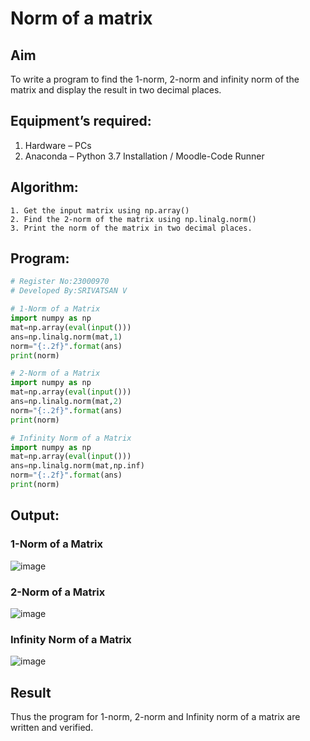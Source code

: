 # Norm of a matrix
## Aim
To write a program to find the 1-norm, 2-norm and infinity norm of the matrix and display the result in two decimal places.
## Equipment’s required:
1.	Hardware – PCs
2.	Anaconda – Python 3.7 Installation / Moodle-Code Runner
## Algorithm:
	1. Get the input matrix using np.array()   
    2. Find the 2-norm of the matrix using np.linalg.norm()
	3. Print the norm of the matrix in two decimal places.
## Program:
```Python
# Register No:23000970
# Developed By:SRIVATSAN V

# 1-Norm of a Matrix
import numpy as np
mat=np.array(eval(input()))
ans=np.linalg.norm(mat,1)
norm="{:.2f}".format(ans)
print(norm)

# 2-Norm of a Matrix
import numpy as np
mat=np.array(eval(input()))
ans=np.linalg.norm(mat,2)
norm="{:.2f}".format(ans)
print(norm)

# Infinity Norm of a Matrix
import numpy as np
mat=np.array(eval(input()))
ans=np.linalg.norm(mat,np.inf)
norm="{:.2f}".format(ans)
print(norm)


```
## Output:
### 1-Norm of a Matrix
![image](https://github.com/Srivatsan0405/Norm-of-a-matrix/assets/139841630/16bea5a3-758d-4ade-9845-31cc4a85de60)


### 2-Norm of a Matrix
![image](https://github.com/Srivatsan0405/Norm-of-a-matrix/assets/139841630/cb8f9c0a-cfb1-4032-9d41-e6361a222a36)

### Infinity Norm of a Matrix
![image](https://github.com/Srivatsan0405/Norm-of-a-matrix/assets/139841630/21dc5232-6963-477b-9dbb-e59ba4cf8d4d)


## Result
Thus the program for 1-norm, 2-norm and Infinity norm of a matrix are written and verified.

